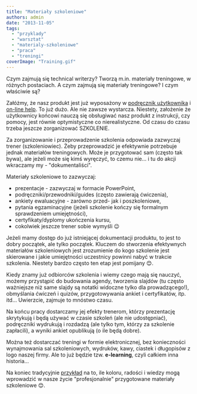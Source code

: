 ```yaml
---
title: "Materiały szkoleniowe"
authors: admin
date: "2013-11-05"
tags:
  - "przyklady"
  - "warsztat"
  - "materialy-szkoleniowe"
  - "praca"
  - "treningi"
coverImage: "Training.gif"
---
```


Czym zajmują się technical writerzy? Tworzą m.in. materiały treningowe, w
różnych postaciach. A czym zajmują się materiały treningowe? I czym właściwie
są?

Załóżmy, że nasz produkt jest już wyposażony w
[podręcznik użytkownika](http://techwriter.pl/instrukcje-obslugi-i-podreczniki-uzytkownika/)
i [on-line help](http://techwriter.pl/pomoc-uzytkownika/). To już dużo. Ale nie
zawsze wystarcza. Niestety, założenie że użytkownicy końcowi nauczą się
obsługiwać nasz produkt z instrukcji, czy pomocy, jest równie optymistyczne co
nierealistyczne. Od czasu do czasu trzeba jeszcze zorganizować SZKOLENIE.

Za zorganizowanie i przeprowadzenie szkolenia odpowiada zazwyczaj trener
(szkoleniowiec). Żeby przeprowadzić je efektywnie potrzebuje jednak materiałów
treningowych. Może je przygotować sam (często tak bywa), ale jeżeli może się
kimś wyręczyć, to czemu nie... i tu do akcji wkraczamy my - "dokumentaliści".

Materiały szkoleniowe to zazwyczaj:

- prezentacje - zazwyczaj w formacie PowerPoint,
- podręczniki/przewodniki/guides (często zawierają ćwiczenia),
- ankiety ewaluacyjne - zarówno przed- jak i poszkoleniowe,
- pytania egzaminacyjne (jeżeli szkolenie kończy się formalnym sprawdzeniem
  umiejętności),
- certyfikaty/dyplomy ukończenia kursu,
- cokolwiek jeszcze trener sobie wymyśli 😉

Jeżeli mamy dostęp do już istniejącej dokumentacji produktu, to jest to dobry
początek, ale tylko początek. Kluczem do stworzenia efektywnych materiałów
szkoleniowych jest zrozumienie do kogo szkolenie jest skierowane i jakie
umiejętności uczestnicy powinni nabyć w trakcie szkolenia. Niestety bardzo
często ten etap jest pomijany 😊.

Kiedy znamy już odbiorców szkolenia i wiemy czego mają się nauczyć, możemy
przystąpić do budowania agendy, tworzenia slajdów (tu często ważniejsze niż same
slajdy są notatki widoczne tylko dla prowadzącego!), obmyślania ćwiczeń i
quizów, przygotowywania ankiet i certyfikatów, itp. itd... Uwierzcie, zajmuje to
mnóstwo czasu.

Na końcu pracy dostarczamy jej efekty trenerom, którzy prezentację skrytykują i
będą używać w czasie szkoleń (ale nie udostępniać), podręczniki wydrukują i
rozdadzą (ale tylko tym, którzy za szkolenie zapłacili), a wyniki ankiet
opublikują (o ile będą dobre).

Można też dostarczać treningi w formie elektronicznej, bez konieczności
wynajmowania sal szkoleniowych, wydruków, kawy, ciastek i długopisów z logo
naszej firmy. Ale to już będzie tzw. **e-learning**, czyli całkiem inna
historia...

Na koniec tradycyjnie
[przykład](http://www.pzpn.pl/index.php/Federacja/Trenerzy/Materialy-szkoleniowe)
na to, ile koloru, radości i wiedzy mogą wprowadzić w nasze życie
"profesjonalnie" przygotowane materiały szkoleniowe 😊.
